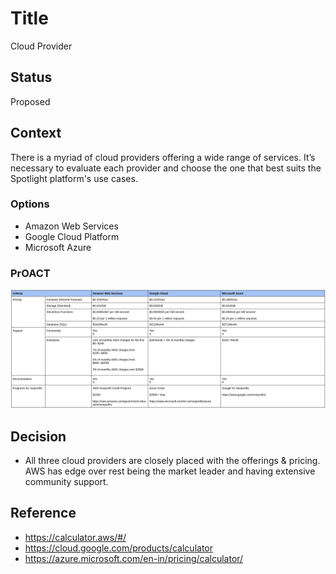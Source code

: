 # Title

Cloud Provider

## Status

Proposed

## Context

There is a myriad of cloud providers offering a wide range of services. It’s necessary to evaluate each provider and choose the one that best suits the Spotlight platform's use cases.

### Options

- Amazon Web Services
- Google Cloud Platform
- Microsoft Azure

### PrOACT

![Image](../images/cloud-pricing-comparision.png)

## Decision

- All three cloud providers are closely placed with the offerings & pricing. AWS has edge over rest being the market leader and having extensive community support.

## Reference

- https://calculator.aws/#/
- https://cloud.google.com/products/calculator
- https://azure.microsoft.com/en-in/pricing/calculator/
